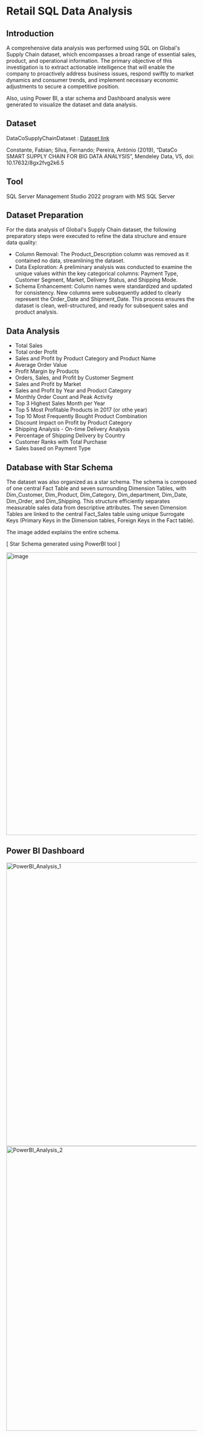 # Retail SQL Data Analysis

## Introduction
A comprehensive data analysis was performed using SQL on Global's Supply Chain dataset, which encompasses a broad range of essential sales, product, and operational information. The primary objective of this investigation is to extract actionable intelligence that will enable the company to proactively address business issues, respond swiftly to market dynamics and consumer trends, and implement necessary economic adjustments to secure a competitive position.

Also, using Power BI, a star schema and Dashboard analysis were generated to visualize the dataset and data analysis. 

## Dataset 
DataCoSupplyChainDataset : [Dataset link](https://data.mendeley.com/datasets/8gx2fvg2k6/5)

Constante, Fabian; Silva, Fernando; Pereira, António (2019), “DataCo SMART SUPPLY CHAIN FOR BIG DATA ANALYSIS”, Mendeley Data, V5, doi: 10.17632/8gx2fvg2k6.5


## Tool  
SQL Server Management Studio 2022 program with MS SQL Server


## Dataset Preparation 
For the data analysis of Global's Supply Chain dataset, the following preparatory steps were executed to refine the data structure and ensure data quality:
* Column Removal: The Product_Description column was removed as it contained no data, streamlining the dataset.
* Data Exploration: A preliminary analysis was conducted to examine the unique values within the key categorical columns: Payment Type, Customer Segment, Market, Delivery Status, and Shipping Mode.
* Schema Enhancement: Column names were standardized and updated for consistency. New columns were subsequently added to clearly represent the Order_Date and Shipment_Date.
This process ensures the dataset is clean, well-structured, and ready for subsequent sales and product analysis.

## Data Analysis 
* Total Sales
* Total order Profit
* Sales and Profit by Product Category and Product Name
* Average Order Value 
* Profit Margin by Products
* Orders, Sales, and Profit by Customer Segment 
* Sales and Profit by Market
* Sales and Profit by Year and Product Category
* Monthly Order Count and Peak  Activity 
* Top 3 Highest Sales Month per Year 
* Top 5 Most Profitable Products in 2017 (or othe year)
* Top 10 Most Frequently Bought Product Combination
* Discount Impact on Profit by Product Category
* Shipping Analysis - On-time Delivery Analysis
* Percentage of Shipping Delivery by Country
* Customer Ranks with Total Purchase
* Sales based on Payment Type 


## Database with Star Schema  
The dataset was also organized as a star schema. The schema is composed of one central Fact Table and seven surrounding Dimension Tables, with Dim_Customer, Dim_Product, Dim_Category, Dim_department, Dim_Date, Dim_Order, and Dim_Shipping. This structure efficiently separates measurable sales data from descriptive attributes. The seven Dimension Tables are linked to the central Fact_Sales table using unique Surrogate Keys (Primary Keys in the Dimension tables, Foreign Keys in the Fact table). 

The image added explains the entire schema.  

[ Star Schema generated using PowerBI tool ] 

<img width="1162" height="749" alt="image" src="https://github.com/user-attachments/assets/5e38e7ee-90c2-4f87-a7c0-334018b2fe7c" />

## Power BI Dashboard 

<img width="1333" height="751" alt="PowerBI_Analysis_1" src="https://github.com/user-attachments/assets/4ad63f1b-359e-410b-8ab9-7d272456ee1e" />

<img width="1342" height="754" alt="PowerBI_Analysis_2" src="https://github.com/user-attachments/assets/6c245eff-9014-45e1-80ed-c55d06be9167" />





